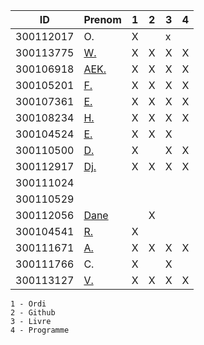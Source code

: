 

|  ID        | Prenom              |1|2|3|4|
|------------|---------------------|-|-|-|-|
|300112017   | O.                  |X| |x| | * Pas sur la liste 
|300113775   | [W.](https://github.com/widby)                  |X|X|X|X|
|300106918   | [AEK.](https://github.com/AEKchaouche)                |X|X|X|X|
|300105201   | [F.](https://github.com/BgbgL13)                 |X|X|X|X|
|300107361   | [E.](https://github.com/toch90)                  |X|X|X|X|
|300108234   | [H.](https://github.com/halimabzn)                  |X|X|X|X|
|300104524   | [E.](https://github.com/Echnaideurgeneus)   |X|X|X| |
|300110500   | [D.](https://github.com/didier300110500)                  |X| |X|X|
|300112917   | [Dj.](https://github.com/djumaster)                 |X|X|X|X|
|300111024   |                     | | | | |
|300110529   |                     | | | | |
|300112056   | [Dane](https://github.com/danekayi)                    | |X| | |
|300104541   | [R.](https://github.com/Romeomian)                  |X| | | |
|300111671   | [A.](https://github.com/AbbasSadissou)                  |X|X|X|X|
|300111766   | C.                  |X| |X| |
|300113127   | [V.](https://github.com/Futureseven)                  |X|X|X|X|


```
1 - Ordi
2 - Github
3 - Livre
4 - Programme
```
